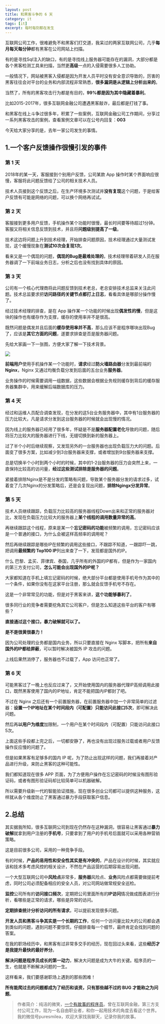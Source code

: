 ```yaml
---
layout: post
title: 和黑客斗争的 6 天
category: it
tags: [it]
excerpt: 每时每刻都在发生
---
```



互联网公司工作，很难避免不和黑客们打交道，我呆过的两家互联网公司，几乎**每月每天每分钟**都有黑客在公司网站上扫描。

有的是寻找Sql注入的缺口，有的是寻找线上服务器可能存在的漏洞，大部分都是各个黑客检测工具来扫描，当然更**高级**一点的入侵需要很多人工协助。

一般情况下，网站被黑客入侵都是因为开发人员平时没有安全意识导致的，厉害的黑客往往会对平台的业务和内部流程非常熟悉，**很多漏洞是从逻辑上分析出来的**。

当然了，所有的黑客攻击行为都是有目的，**99%都是因为其中隐藏着暴利**。

比如2015-2017年，很多互联网金融公司遭遇黑客敲诈，最后都是打钱了事。

和黑客在线上斗争过很多年，积累了一些案例，互联网金融公司工作期间，分享过一系列黑客攻击的案例，查看案例文章可以在公号内回复：**003**

今天给大家分享的是，去年一家公司发生的事情。


## 1.一个客户反馈操作很慢引发的事件


### 第 1 天

2018年的某一天，客服接到个别用户反馈，公司某款 App 操作时某个界面响应很慢，客服将此问题反馈给了公司的相关技术人员。

技术人员接到这个反馈之后，在生产环境多次测试并**没有复现**这个问题，于是给客户反馈有可能是网络的问题，可以换个网络再试试。

### 第 2 天

客服接到更多用户反馈，手机操作某个功能时很慢，最长时间要等待超过1分钟。客服又将相关信息反馈到技术，并且将**问题级别提高了一级**。

技术这边将问题上升到技术经理，开始排查问题原因，技术经理通过大量测试发现，这个缓慢现象在**测试10次会复现1次**。

看来又是一个偶现的问题，**偶现的Bug是最难处理的**，技术经理带着研发人员在服务器调了一下前端业务日志，分析之后也没有找到具体的原因。

### 第 3 天

公司有一个核心代理商将此问题反馈到技术老总，老总安排技术总监来关注此问题。技术总监要求把**访问路径的关键节点都打上日志**，看看具体是哪部分操作慢了。

经过技术经理的排查，是在 App 操作某一个功能的时候出现**偶发性的慢**，但是这块的操作也有缓存作为支撑，缓存的使用率并不是很高。

既然问题是偶发并且后面的**缓存使用率并不高**，那么应该不是程序哪块出现Bug了，应该是**其它方面的问题**，遂要求排查是否是服务器问题。

先给大家画一下一张图，方便大家了解一下技术背景。

![](http://favorites.ren/assets/images/2020/it/heike01.png)

**前端用户**使用手机操作某一个功能时，**请求**经过**防火墙路由器**分发到最前端的**Nginx**，Nginx 又通过均衡负载分发到后面的五台业务**服务器**。

业务操作的时候需要调用一组数据，这些数据会根据业务规则缓存到背后的缓存服务器集群中，用来缓解后端数据库的压力。

### 第 4 天

经过和运维人员配合调查发现，在分发的这5台业务服务器中，其中有1台服务器的压力比较大，凡是请求分发到这台服务器的时候就会出现慢的情况。

因为线上的服务器已经用了很多年，怀疑是不是**服务器配置老化**导致的问题，随后将压力比较大的服务器进行下线，无缝切换到新的服务器上。

过了半个小时后继续观察，又发现另外的一台服务器也出现负载压力大的问题。后面变了很多方案，比如减少到3台服务器来支撑，或者增加到9台服务器来支撑。

总是切换半个小时到两个小时的时候，其中的1-2台服务器的压力会突然上来，一直保持比较高的访问量，**经过这些测试排除是服务器的问题**。

紧接着排除Nginx是不是分发的策略有问题，导致某个服务器分发的请求过多，试着变了几次Nginx的分发策略后，还是会复现出问题，**排除Ngingx分发异常**。

### 第 5 天

技术人员继续跟踪，负载压力比较高的服务器线程Down出来和正常的服务器对比，发现在负载压力比较大的服务器上**某个线程的调用数量异常的高**。

再继续跟踪这个线程，原来是某一个**忘记密码的功能**被频繁的调用，忘记密码应该是一个普通的接口，为什么会被这样高频率的调用呢？

然后再继续跟踪是哪些IP在频繁的调用这些接口，不跟踪不知道，一跟踪吓一跳，把调用**最频繁的 Top100 IP**列出来查了一下，发现都是国外的IP。

什么 巴黎、孟买、菲律宾、泰国，几乎所有的外国的IP都有，但是作为一家国内的第三方支付公司，**怎么可能会出现国外的IP呢？**

大家都知道在手机上填忘记密码的时候，绝大部分平台都是使用手机号作为其中的一个条件，如果你没有在这家平台注册，那么就会反馈手机号不存在。

这是一个非常常见的功能，但是对于黑客来讲，**这个功能够暴利了**。

很多同行业的竞争者需要挖角其它公司客户，但是怎么知道这些平台的客户有哪些？

**直接通过这个接口，暴力破解就可以了。**

**是不是很黄很暴力！**

因为公司处理的业务都是国内业务，所以只要直接在 Nginx 写脚本，把所有**来自国外的IP都给屏蔽**，可以暂时解决被国外 IP 攻击的问题。

上线后果然消停了，服务器也不过载了，App 访问也正常了。

### 第 6 天

可能黑客过了一晚上也反应过来了，又开始使用国内的服务器代理IP高频调用此接口，既然黑客使用了国内的IP地址，肯定不能把国内IP都封了吧。

不过在 Nginx 之后还有一个前置服务器，在前置服务器中加一个非常简单的过滤器：**设置一个IP地址在某个时间段内（可配置）只能访问此接口5次**，即可解决此问题。

然后再**以用户为维度**加限制，一个用户在某个时间段内（可配置）只能访问此接口5次。

上面这些手段都上完之后，一切都安静了，再也没有出现过服务过载或者用户反馈操作反应慢的问题了。

但是如果黑客有足够多的国内 IP 呢，为了防止出现这样的问题，我们再接着对产品进行升级，来防止黑客的这种可能性。

我们都知道现在很多 APP 页面，为了方便用户操作在忘记密码的时候没有图形验证码，或者有图形验证码却比较简单可以机器破解。

所以需要升级新一代的智能验证措施，现在很多创业公司都可以提供这种服务，这样就从各个维度防止了黑客通过暴力手段获取客户信息。


## 2.总结


其实据我所知，很多互联网公司到现在仍然存在这种漏洞，很容易让黑客通过**暴力破解**就拿到用户注册的**手机号**，只要拿到了用户的手机号后面就可以采用各种营销策略。

这是目前很多公司，采用的一种竞争手段。

有的时候，**产品的易用性和安全性其实是有冲突的**，产品在设计的时候，其实就应该和技术多考虑风控的相关设计，不然在产品运营的后期容易出现问题。

一个大型互联网公司中**风险点**非常多，**服务器**风险点、**业务**风险点都需要做提前考虑，同时公司必须配备相应的安全人员，对公司网站做常规安全巡检。

**监控**公司所有的**访问接口频次**，定期把公司里面所有的**IP访问**情况做成图表进行分析，看哪些是正常的请求，哪些是异常的访问。

**定期排查统计分析访问的所有请求**，可以提前发现很多问题。

**开发人员和黑客斗争其实是一个长期的工作**，任何一个访问量比较大的公司都会遇到类似的问题，遇到问题不要惊慌，仔细排查每一个细节，最终肯定会找到问题的答案。

在我的职场经历中，和黑客有过非常多交手的经历，现在回过头来看，这些**经历才是我提升最快的最好养分**。

**解决问题是程序员成长的第一动力**，解决大问题是成为大牛的关键。程序员的一生，也就是不断解决问题的一生。

这样看来，我们要感谢职场上遇到的那些困难！

**所有能爬过去的问题都成为了经历和谈资，只有那些越不过的 BUG 才能称之为问题**。


>作者简介：纯洁的微笑，[一个有故事的程序员](http://www.ityouknow.com/it/2019/12/18/xinzi-10year.html)。曾在互联网金融，第三方支付公司工作，现为一名自由职业者，和你一起用技术的角度去看这个世界。我的微信号puresmilea，欢迎大家找我聊天，记录你我的故事。

